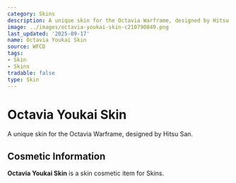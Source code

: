 ```yaml
---
category: Skins
description: A unique skin for the Octavia Warframe, designed by Hitsu San.
image: ../images/octavia-youkai-skin-c210790849.png
last_updated: '2025-09-17'
name: Octavia Youkai Skin
source: WFCD
tags:
- Skin
- Skins
tradable: false
type: Skin
---
```


# Octavia Youkai Skin

A unique skin for the Octavia Warframe, designed by Hitsu San.

## Cosmetic Information

**Octavia Youkai Skin** is a skin cosmetic item for Skins.

